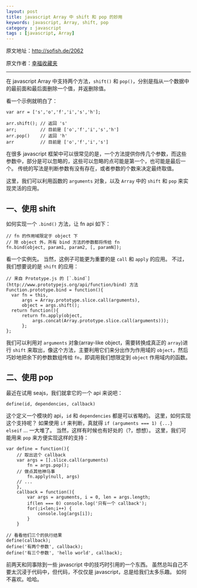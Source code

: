 ```yaml
---
layout: post
title: javascript Array 中 shift 和 pop 的妙用
keywords: javascript, Array, shift, pop
category : javascript
tags : [javascript, Array]
---
```


原文地址：<http://sofish.de/2062>

原文作者：[幸福收藏夹](http://sofish.de)

----------------------------------------------------

在 javascript Array 中支持两个方法，`shift()` 和 `pop()`，分别是指从一个数据中的最前面和最后面删除一个值，并返删除值。

看一个示例就明白了：

    var arr = ['s','o','f','i','s','h'];

    arr.shift(); // 返回 's'
    arr;         // 目前是 ['o','f','i','s','h']
    arr.pop()    // 返回 'h'
    arr          // 目前是 ['o','f','i','s']

在很多 javascript 框架中可以很常见的是，一个方法提供你传几个参数，而这些参数中，部分是可以忽略的，这些可以忽略的点可能是第一个，也可能是最后一个。
传统的写法是判断参数有没有存在，或者参数的个数来决定最终取值。

这里，我们可以利用函数的 `arguments` 对象，以及 `Array` 中的 `shift` 和 `pop` 来实现灵活的应用。

## 一、使用 shift

如何实现一个 `.bind()` 方法，让 fn api 如下：

    // fn 的作用域限定于 object 下
    // 除 object 外，所有 bind 方法的参数都将传给 fn
    fn.bind(object, param1, param2, [, paramN]);

看一个实例先。
当然，这例子可能更为重要的是 `call` 和 `apply` 的应用。
不过，我们想要说的是 `shift` 的应用：

    // 来自 Prototype.js 的 [`.bind`](http://www.prototypejs.org/api/function/bind) 方法
    Function.prototype.bind = function(){ 
      var fn = this,
          args = Array.prototype.slice.call(arguments),
          object = args.shift(); 
      return function(){ 
          return fn.apply(object, 
              args.concat(Array.prototype.slice.call(arguments))); 
          }; 
    };

我们可以利用对 `arguments` 对象(array-like object，需要转换成真正的 `array`)进行 `shift` 来取出，像这个方法，主要利用它们来分出作为作用域的 `object`，然后巧妙地把余下的参数数组传给 `fn`，即调用我们想限定到 `object` 作用域内的函数。

## 二、使用 pop

最近在试用 seajs，我们就拿它的一个 api 来说吧：

    define(id, dependencies, callback)

这个定义一个模块的 api，`id` 和 `dependencies` 都是可以省略的。
这里，如何实现这个支持呢？
如果使用 `if` 来判断，真就得 `if (arguments === 1) {...} elseif` ... 一大堆了。
当然，这样有时候也有好处的（?，想想）。
这里，我们可能用来 `pop` 来方便实现这样的支持：

    var define = function(){
        // 取出这个 callback
        var args = [].slice.call(arguments)
            fn = args.pop();
        // 做点其他神马事
            fn.apply(null, args)
        // ...
        },
        callback = function(){
            var args = arguments, i = 0, len = args.length;
            if(len === 0) console.log('只有一个 callback');
            for(;i<len;i++) {
                console.log(args[i]);
            }
        }

    // 看看他们三个的执行结果
    define(callback);
    define('有两个参数', callback);
    define('有三个参数', 'hello world', callback);

前两天和同事除到一些 javascript 中的技巧时引用的一个东西。
虽然总叫自己不要太沉浸于代码中，但代码，不仅仅是 javascript，总是给我们太多乐趣。
如何不喜欢。哈哈。

